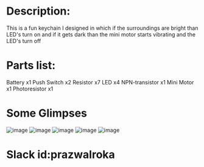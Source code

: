 # Description:
This is a fun keychain I designed in which if the surroundings are bright than LED's turn on and if it gets dark than the mini motor starts vibrating and the LED's turn off
# Parts list:
Battery x1 Push Switch x2 Resistor x7 LED x4 NPN-transistor x1 Mini Motor x1 Photoresistor x1
 # Some Glimpses
 ![image](https://github.com/user-attachments/assets/2d15ad41-bbd9-4cab-8db1-0c4dea1ac63b)
 ![image](https://github.com/user-attachments/assets/b38072a1-f50c-4334-8da7-96900a132ddd)
 ![image](https://github.com/user-attachments/assets/c9f6cb44-9f4a-4083-9408-aa9c9db72242)
![image](https://github.com/user-attachments/assets/db3f1406-e744-4ed0-994f-4b4d96d619e4)
![image](https://github.com/user-attachments/assets/1f73779f-cf02-4065-b55f-7fa551f92221)
# Slack id:prazwalroka


